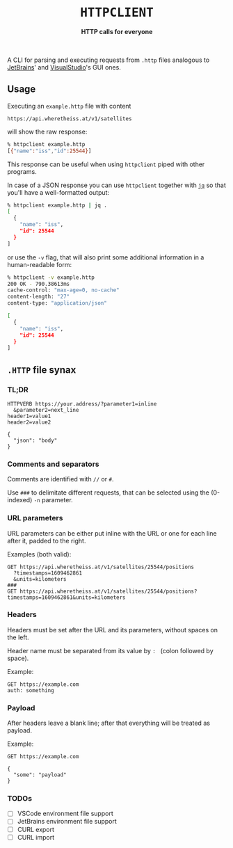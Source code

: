 <div align="center">
  <h1 align="center" style="font-family:'Lucida Console', monospace">HTTPCLIENT</h1>
</div>
<div align="center">
 <strong>
  HTTP calls for everyone
 </strong>
</div>

</br>
</br>

A CLI for parsing and executing requests from `.http` files analogous to 
[JetBrains](https://www.jetbrains.com/help/idea/http-client-in-product-code-editor.html)' 
and 
[VisualStudio](https://github.com/Huachao/vscode-restclient)'s GUI ones.

## Usage

Executing an `example.http` file with content

```http
https://api.wheretheiss.at/v1/satellites
```

will show the raw response:

```bash
% httpclient example.http
[{"name":"iss","id":25544}]
```

This response can be useful when using `httpclient` piped with other programs.

In case of a JSON response you can use `httpclient` together with 
[`jq`](https://stedolan.github.io/jq/) so that you'll have a well-formatted output:

```bash
% httpclient example.http | jq .
[
  {
    "name": "iss",
    "id": 25544
  }
]
```

or use the `-v` flag, that will also print some additional information 
in a human-readable form:

```bash
% httpclient -v example.http
200 OK - 790.38613ms
cache-control: "max-age=0, no-cache"
content-length: "27"
content-type: "application/json"

[
  {
    "name": "iss",
    "id": 25544
  }
]
```

## `.HTTP` file synax

### TL;DR

```http
HTTPVERB https://your.address/?parameter1=inline
  &parameter2=next_line
header1=value1
header2=value2

{
  "json": "body"
}
```

### Comments and separators

Comments are identified with `//` or `#`.

Use `###` to delimitate different requests, that can be selected using the (0-indexed) `-n` parameter.

### URL parameters

URL parameters can be either put inline with the URL or one for each line after it,
padded to the right.

Examples (both valid):

```http
GET https://api.wheretheiss.at/v1/satellites/25544/positions
  ?timestamps=1609462861
  &units=kilometers
###
GET https://api.wheretheiss.at/v1/satellites/25544/positions?timestamps=1609462861&units=kilometers
```

### Headers

Headers must be set after the URL and its parameters, without spaces on the left.

Header name must be separated from its value by `: ` (colon followed by space).

Example:

```http
GET https://example.com
auth: something
```

### Payload

After headers leave a blank line; after that everything will be treated as payload.

Example:

```http
GET https://example.com

{
  "some": "payload"
}
```

### TODOs

- [ ] VSCode environment file support
- [ ] JetBrains environment file support
- [ ] CURL export
- [ ] CURL import
